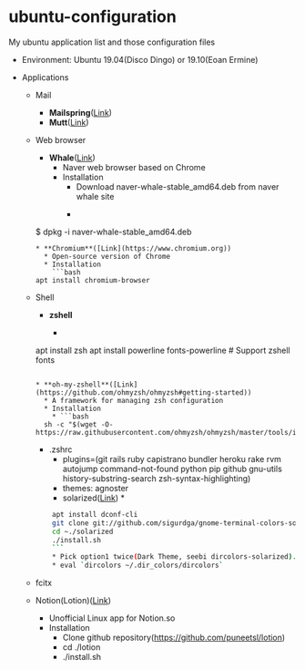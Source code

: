 # ubuntu-configuration

My ubuntu application list and those configuration files

* Environment: Ubuntu 19.04(Disco Dingo) or 19.10(Eoan Ermine)
* Applications

  * Mail
    * **Mailspring**([Link](https://www.getmailspring.com))
    * **Mutt**([Link](http://www.mutt.org))

  * Web browser
    * **Whale**([Link](https://whale.naver.com/ko))
      * Naver web browser based on Chrome
      * Installation
      	* Download naver-whale-stable_amd64.deb from naver whale site
      	* ```
	$ dpkg -i naver-whale-stable_amd64.deb
	```
    * **Chromium**([Link](https://www.chromium.org))
      * Open-source version of Chrome
      * Installation
      	```bash
	apt install chromium-browser
	```

  * Shell
    * **zshell**
      * ```bash
	apt install zsh
     	apt install powerline fonts-powerline # Support zshell fonts
	```
      
    * **oh-my-zshell**([Link](https://github.com/ohmyzsh/ohmyzsh#getting-started))
      * A framework for managing zsh configuration
      * Installation
        * ```bash
	  sh -c "$(wget -O- https://raw.githubusercontent.com/ohmyzsh/ohmyzsh/master/tools/install.sh)"
	  ```
      * .zshrc
        * plugins=(git rails ruby capistrano bundler heroku rake rvm autojump command-not-found python pip github gnu-utils history-substring-search zsh-syntax-highlighting)
        * themes: agnoster
        * solarized([Link](https://gist.github.com/renshuki/3cf3de6e7f00fa7e744a))
          *
	  ```bash
          apt install dconf-cli
          git clone git://github.com/sigurdga/gnome-terminal-colors-solarized.git ~/.solarized
          cd ~./solarized
          ./install.sh
          ```
          * Pick option1 twice(Dark Theme, seebi dircolors-solarized).
          * eval `dircolors ~/.dir_colors/dircolors`

  * fcitx

  * Notion(Lotion)([Link](https://github.com/puneetsl/lotion))
    * Unofficial Linux app for Notion.so
    * Installation
      * Clone github repository(https://github.com/puneetsl/lotion)
      * cd ./lotion
      * ./install.sh
